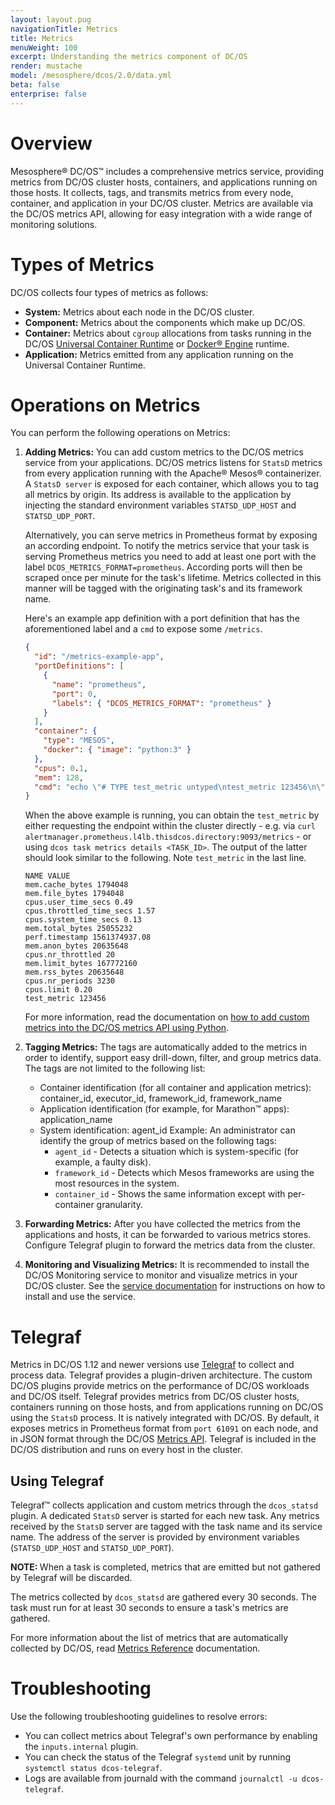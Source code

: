 ```yaml
---
layout: layout.pug
navigationTitle: Metrics
title: Metrics
menuWeight: 100
excerpt: Understanding the metrics component of DC/OS
render: mustache
model: /mesosphere/dcos/2.0/data.yml
beta: false
enterprise: false
---
```


# Overview

Mesosphere&reg; DC/OS&trade; includes a comprehensive metrics service, providing metrics from DC/OS cluster hosts, containers, and applications running on those hosts. It collects, tags, and transmits metrics from every node, container, and application in your DC/OS cluster. Metrics are available via the DC/OS metrics API, allowing for easy integration with a wide range of monitoring solutions.

# Types of Metrics

DC/OS collects four types of metrics as follows:

- **System:** Metrics about each node in the DC/OS cluster.
- **Component:** Metrics about the components which make up DC/OS.
- **Container:** Metrics about `cgroup` allocations from tasks running in the DC/OS [Universal Container Runtime](/mesosphere/dcos/2.0/deploying-services/containerizers/ucr/) or [Docker&reg; Engine](/mesosphere/dcos/2.0/deploying-services/containerizers/docker-containerizer/) runtime.
- **Application:** Metrics emitted from any application running on the Universal Container Runtime.

# Operations on Metrics

You can perform the following operations on Metrics:

1. **Adding Metrics:** You can add custom metrics to the DC/OS metrics service from your applications. DC/OS metrics listens for `StatsD` metrics from every application running with the Apache&reg; Mesos&reg; containerizer. A `StatsD server` is exposed for each container, which allows you to tag all metrics by origin. Its address is available to the application by injecting the standard environment variables `STATSD_UDP_HOST` and `STATSD_UDP_PORT`.

   Alternatively, you can serve metrics in Prometheus format by exposing an according endpoint. To notify the metrics service that your task is serving Prometheus metrics you need to add at least one port with the label `DCOS_METRICS_FORMAT=prometheus`. According ports will then be scraped once per minute for the task's lifetime.
   Metrics collected in this manner will be tagged with the originating task's and its framework name.

   Here's an example app definition with a port definition that has the aforementioned label and a `cmd` to expose some `/metrics`.

   ```json
   {
     "id": "/metrics-example-app",
     "portDefinitions": [
       {
         "name": "prometheus",
         "port": 0,
         "labels": { "DCOS_METRICS_FORMAT": "prometheus" }
       }
     ],
     "container": {
       "type": "MESOS",
       "docker": { "image": "python:3" }
     },
     "cpus": 0.1,
     "mem": 128,
     "cmd": "echo \"# TYPE test_metric untyped\ntest_metric 123456\n\" > metrics;\npython3 -m http.server $PORT0\n"
   }
   ```

   When the above example is running, you can obtain the `test_metric` by either requesting the endpoint within the cluster directly - e.g. via `curl alertmanager.prometheus.l4lb.thisdcos.directory:9093/metrics` - or using `dcos task metrics details <TASK_ID>`. The output of the latter should look similar to the following. Note `test_metric` in the last line.

   ```
   NAME VALUE
   mem.cache_bytes 1794048
   mem.file_bytes 1794048
   cpus.user_time_secs 0.49
   cpus.throttled_time_secs 1.57
   cpus.system_time_secs 0.13
   mem.total_bytes 25055232
   perf.timestamp 1561374937.08
   mem.anon_bytes 20635648
   cpus.nr_throttled 20
   mem.limit_bytes 167772160
   mem.rss_bytes 20635648
   cpus.nr_periods 3230
   cpus.limit 0.20
   test_metric 123456
   ```

   For more information, read the documentation on [how to add custom metrics into the DC/OS metrics API using Python](https://mesosphere.com/blog/custommetrics/).

2. **Tagging Metrics:** The tags are automatically added to the metrics in order to identify, support easy drill-down, filter, and group metrics data. The tags are not limited to the following list:

   - Container identification (for all container and application metrics): container_id, executor_id, framework_id, framework_name
   - Application identification (for example, for Marathon&trade; apps): application_name
   - System identification: agent_id
     Example: An administrator can identify the group of metrics based on the following tags:
     - `agent_id` - Detects a situation which is system-specific (for example, a faulty disk).
     - `framework_id` - Detects which Mesos frameworks are using the most resources in the system.
     - `container_id` - Shows the same information except with per-container granularity.

3. **Forwarding Metrics:** After you have collected the metrics from the applications and hosts, it can be forwarded to various metrics stores. Configure Telegraf plugin to forward the metrics data from the cluster.

4. **Monitoring and Visualizing Metrics:** It is recommended to install the DC/OS Monitoring service to monitor and visualize metrics in your DC/OS cluster. See the [service documentation](/mesosphere/dcos/services/dcos-monitoring/1.0.0/operations/install/) for instructions on how to install and use the service.

# Telegraf

Metrics in DC/OS 1.12 and newer versions use [Telegraf](/mesosphere/dcos/2.0/overview/architecture/components/#telegraf) to collect and process data. Telegraf provides a plugin-driven architecture. The custom DC/OS plugins provide metrics on the performance of DC/OS workloads and DC/OS itself. Telegraf provides metrics from DC/OS cluster hosts, containers running on those hosts, and from applications running on DC/OS using the `StatsD` process. It is natively integrated with DC/OS. By default, it exposes metrics in Prometheus format from `port 61091` on each node, and in JSON format through the DC/OS [Metrics API](/mesosphere/dcos/2.0/metrics/metrics-api/). Telegraf is included in the DC/OS distribution and runs on every host in the cluster.

## Using Telegraf

Telegraf&trade; collects application and custom metrics through the `dcos_statsd` plugin. A dedicated `StatsD` server is started for each new task. Any metrics received by the `StatsD` server are tagged with the task name and its service name. The address of the server is provided by environment variables (`STATSD_UDP_HOST` and `STATSD_UDP_PORT`).

<p class="message--note"><strong>NOTE: </strong>When a task is completed, metrics that are emitted but not gathered by Telegraf will be discarded.</p>

The metrics collected by `dcos_statsd` are gathered every 30 seconds. The task must run for at least 30 seconds to ensure a task's metrics are gathered.

For more information about the list of metrics that are automatically collected by DC/OS, read [Metrics Reference](/mesosphere/dcos/2.0/metrics/reference/) documentation.

# Troubleshooting

Use the following troubleshooting guidelines to resolve errors:

- You can collect metrics about Telegraf's own performance by enabling the `inputs.internal` plugin.
- You can check the status of the Telegraf `systemd` unit by running `systemctl status dcos-telegraf`.
- Logs are available from journald with the command `journalctl -u dcos-telegraf`.
